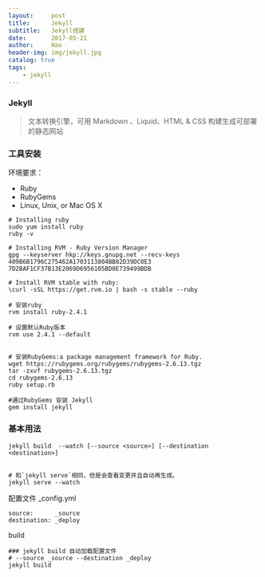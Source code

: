 ```yaml
---
layout:     post
title:      Jekyll
subtitle:   Jekyll搭建
date:       2017-05-21
author:     Hao
header-img: img/jekyll.jpg
catalog: true
tags:
    - jekyll
---
```

### Jekyll
> 文本转换引擎，可用 Markdown 、Liquid、HTML & CSS 构建生成可部署的静态网站


### 工具安装

环境要求：
- Ruby
- RubyGems
- Linux, Unix, or Mac OS X


```
# Installing ruby
sudo yum install ruby
ruby -v

# Installing RVM - Ruby Version Manager
gpg --keyserver hkp://keys.gnupg.net --recv-keys 409B6B1796C275462A1703113804BB82D39DC0E3 7D2BAF1CF37B13E2069D6956105BD0E739499BDB

# Install RVM stable with ruby:
\curl -sSL https://get.rvm.io | bash -s stable --ruby

# 安装ruby
rvm install ruby-2.4.1

# 设置默认Ruby版本
rvm use 2.4.1 --default


# 安装RubyGems:a package management framework for Ruby.
wget https://rubygems.org/rubygems/rubygems-2.6.13.tgz
tar -zxvf rubygems-2.6.13.tgz
cd rubygems-2.6.13
ruby setup.rb

#通过RubyGems 安装 Jekyll
gem install jekyll

```

### 基本用法

```
jekyll build  --watch [--source <source>] [--destination <destination>]


# 和`jekyll serve`相同，但是会查看变更并且自动再生成。
jekyll serve --watch

```



配置文件
_config.yml
```
source:      _source
destination: _deploy
```
build
```
### jekyll build 自动加载配置文件
# --source _source --destination _deploy
jekyll build

```

